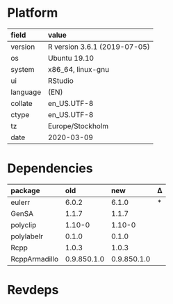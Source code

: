 # Platform

|field    |value                        |
|:--------|:----------------------------|
|version  |R version 3.6.1 (2019-07-05) |
|os       |Ubuntu 19.10                 |
|system   |x86_64, linux-gnu            |
|ui       |RStudio                      |
|language |(EN)                         |
|collate  |en_US.UTF-8                  |
|ctype    |en_US.UTF-8                  |
|tz       |Europe/Stockholm             |
|date     |2020-03-09                   |

# Dependencies

|package       |old         |new         |Δ  |
|:-------------|:-----------|:-----------|:--|
|eulerr        |6.0.2       |6.1.0       |*  |
|GenSA         |1.1.7       |1.1.7       |   |
|polyclip      |1.10-0      |1.10-0      |   |
|polylabelr    |0.1.0       |0.1.0       |   |
|Rcpp          |1.0.3       |1.0.3       |   |
|RcppArmadillo |0.9.850.1.0 |0.9.850.1.0 |   |

# Revdeps

